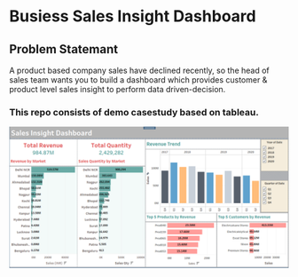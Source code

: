 # Busiess Sales Insight Dashboard

## Problem Statemant
A product based company sales have declined recently, so the head of sales team wants you to build a dashboard which provides customer & product level sales insight to perform data driven-decision.

### This repo consists of demo casestudy based on tableau. 

<p align="center">
<img src="https://raw.githubusercontent.com/rppradhan08/sales-insight/master/dashboard_snap.PNG">
</p>
